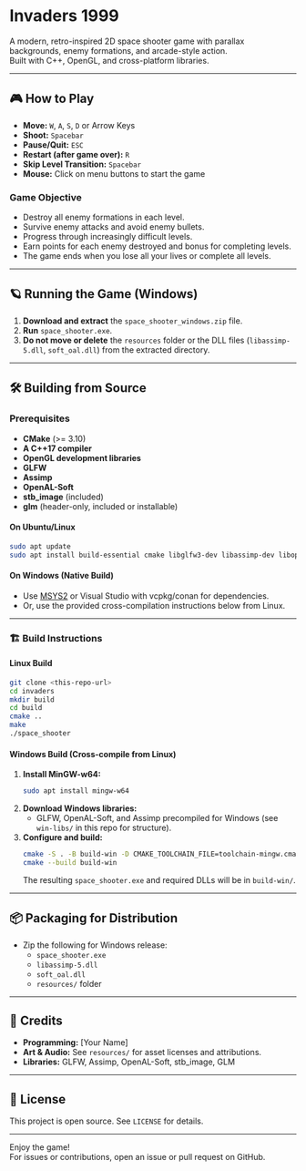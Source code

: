 # Invaders 1999

A modern, retro-inspired 2D space shooter game with parallax backgrounds, enemy formations, and arcade-style action.  
Built with C++, OpenGL, and cross-platform libraries.

---

## 🎮 How to Play

- **Move:** `W`, `A`, `S`, `D` or Arrow Keys
- **Shoot:** `Spacebar`
- **Pause/Quit:** `ESC`
- **Restart (after game over):** `R`
- **Skip Level Transition:** `Spacebar`
- **Mouse:** Click on menu buttons to start the game

### Game Objective
- Destroy all enemy formations in each level.
- Survive enemy attacks and avoid enemy bullets.
- Progress through increasingly difficult levels.
- Earn points for each enemy destroyed and bonus for completing levels.
- The game ends when you lose all your lives or complete all levels.

---

## 🪐 Running the Game (Windows)

1. **Download and extract** the `space_shooter_windows.zip` file.
2. **Run** `space_shooter.exe`.
3. **Do not move or delete** the `resources` folder or the DLL files (`libassimp-5.dll`, `soft_oal.dll`) from the extracted directory.

---

## 🛠️ Building from Source

### Prerequisites

- **CMake** (>= 3.10)
- **A C++17 compiler**
- **OpenGL development libraries**
- **GLFW**
- **Assimp**
- **OpenAL-Soft**
- **stb_image** (included)
- **glm** (header-only, included or installable)

#### On Ubuntu/Linux

```bash
sudo apt update
sudo apt install build-essential cmake libglfw3-dev libassimp-dev libopenal-dev libglm-dev
```

#### On Windows (Native Build)

- Use [MSYS2](https://www.msys2.org/) or Visual Studio with vcpkg/conan for dependencies.
- Or, use the provided cross-compilation instructions below from Linux.

---

### 🏗️ Build Instructions

#### Linux Build

```bash
git clone <this-repo-url>
cd invaders
mkdir build
cd build
cmake ..
make
./space_shooter
```

#### Windows Build (Cross-compile from Linux)

1. **Install MinGW-w64:**
   ```bash
   sudo apt install mingw-w64
   ```
2. **Download Windows libraries:**
   - GLFW, OpenAL-Soft, and Assimp precompiled for Windows (see `win-libs/` in this repo for structure).
3. **Configure and build:**
   ```bash
   cmake -S . -B build-win -D CMAKE_TOOLCHAIN_FILE=toolchain-mingw.cmake
   cmake --build build-win
   ```
   The resulting `space_shooter.exe` and required DLLs will be in `build-win/`.

---

## 📦 Packaging for Distribution

- Zip the following for Windows release:
  - `space_shooter.exe`
  - `libassimp-5.dll`
  - `soft_oal.dll`
  - `resources/` folder

---

## 📝 Credits

- **Programming:** [Your Name]
- **Art & Audio:** See `resources/` for asset licenses and attributions.
- **Libraries:** GLFW, Assimp, OpenAL-Soft, stb_image, GLM

---

## 📄 License

This project is open source. See `LICENSE` for details.

---

Enjoy the game!  
For issues or contributions, open an issue or pull request on GitHub. 